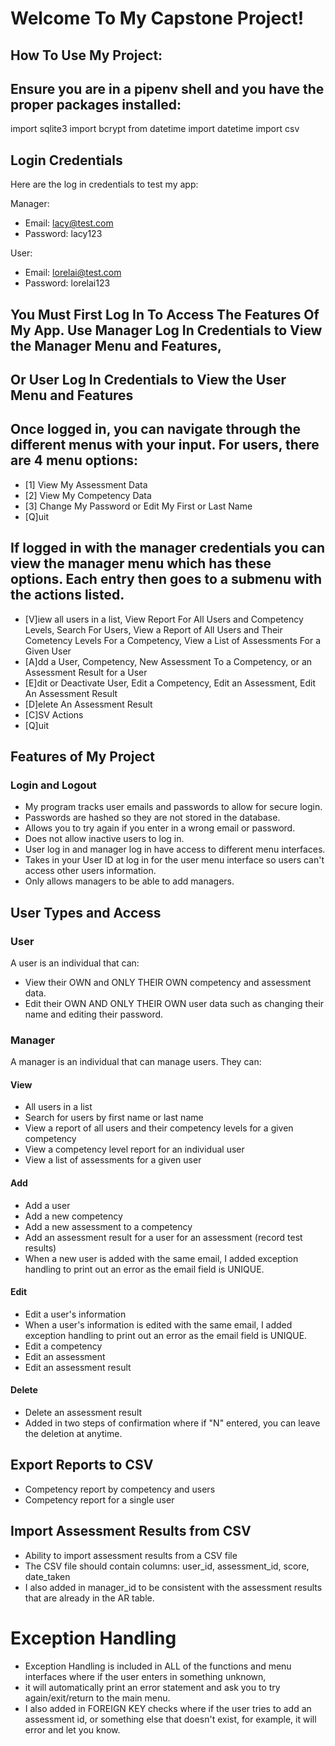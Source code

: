 # Welcome To My Capstone Project!

## How To Use My Project: 

## Ensure you are in a pipenv shell and you have the proper packages installed:
import sqlite3
import bcrypt
from datetime import datetime
import csv

## Login Credentials

Here are the log in credentials to test my app:

Manager:
- Email: lacy@test.com
- Password: lacy123

User:
- Email: lorelai@test.com
- Password: lorelai123

## You Must First Log In To Access The Features Of My App. Use Manager Log In Credentials to View the Manager Menu and Features,
## Or User Log In Credentials to View the User Menu and Features

## Once logged in, you can navigate through the different menus with your input. For users, there are 4 menu options:
- [1] View My Assessment Data
- [2] View My Competency Data
- [3] Change My Password or Edit My First or Last Name
- [Q]uit

## If logged in with the manager credentials you can view the manager menu which has these options. Each entry then goes to a submenu with the actions listed.
- [V]iew all users in a list, View Report For All Users and Competency Levels, Search For Users, View a Report of All Users and Their Cometency Levels For a Competency,
View a List of Assessments For a Given User
- [A]dd a User, Competency, New Assessment To a Competency, or an Assessment Result for a User
- [E]dit or Deactivate User, Edit a Competency, Edit an Assessment, Edit An Assessment Result
- [D]elete An Assessment Result
- [C]SV Actions
- [Q]uit



## Features of My Project

### Login and Logout
- My program tracks user emails and passwords to allow for secure login.
- Passwords are hashed so they are not stored in the database.
- Allows you to try again if you enter in a wrong email or password.
- Does not allow inactive users to log in.
- User log in and manager log in have access to different menu interfaces.
- Takes in your User ID at log in for the user menu interface so users can't access other users information.
- Only allows managers to be able to add managers.

## User Types and Access

### User
A user is an individual that can:
- View their OWN and ONLY THEIR OWN competency and assessment data.
- Edit their OWN AND ONLY THEIR OWN user data such as changing their name and editing their password.

### Manager
A manager is an individual that can manage users. They can:

#### View
- All users in a list
- Search for users by first name or last name
- View a report of all users and their competency levels for a given competency
- View a competency level report for an individual user
- View a list of assessments for a given user

#### Add
- Add a user
- Add a new competency
- Add a new assessment to a competency
- Add an assessment result for a user for an assessment (record test results)
- When a new user is added with the same email, I added exception handling to print out an error as the email field is UNIQUE.

#### Edit
- Edit a user's information
- When a user's information is edited with the same email, I added exception handling to print out an error as the email field is UNIQUE.
- Edit a competency
- Edit an assessment
- Edit an assessment result

#### Delete
- Delete an assessment result
- Added in two steps of confirmation where if "N" entered, you can leave the deletion at anytime.

## Export Reports to CSV
- Competency report by competency and users
- Competency report for a single user

## Import Assessment Results from CSV
- Ability to import assessment results from a CSV file
- The CSV file should contain columns: user_id, assessment_id, score, date_taken
- I also added in manager_id to be consistent with the assessment results that are already in the AR table.

# Exception Handling
- Exception Handling is included in ALL of the functions and menu interfaces where if the user enters in something unknown,
- it will automatically print an error statement and ask you to try again/exit/return to the main menu.
- I also added in FOREIGN KEY checks where if the user tries to add an assessment id, or something else that doesn't exist, for example, it will error and let you know. 

